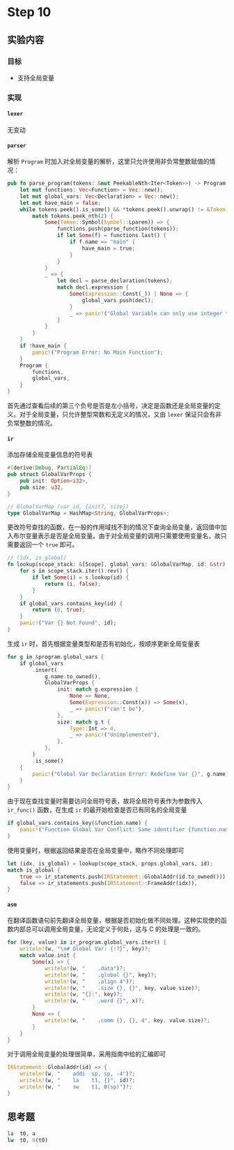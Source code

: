 # Step 10

## 实验内容

### 目标

- 支持全局变量

### 实现

#### `lexer`

无变动

#### `parser`

解析 `Program` 时加入对全局变量的解析，这里只允许使用非负常整数赋值的情况：

```rust
pub fn parse_program(tokens: &mut PeekableNth<Iter<Token>>) -> Program {
    let mut functions: Vec<Function> = Vec::new();
    let mut global_vars: Vec<Declaration> = Vec::new();
    let mut have_main = false;
    while tokens.peek().is_some() && *tokens.peek().unwrap() != &Token::Symbol(Symbol::EOF) {
        match tokens.peek_nth(2) {
            Some(Token::Symbol(Symbol::Lparen)) => {
                functions.push(parse_function(tokens));
                if let Some(f) = functions.last() {
                    if f.name == "main" {
                        have_main = true;
                    }
                }
            }
            _ => {
                let decl = parse_declaration(tokens);
                match decl.expression {
                    Some(Expression::Const(_)) | None => {
                        global_vars.push(decl);
                    }
                    _ => panic!("Global Variable can only use integer to initialize"),
                }
            }
        }
    }
    if !have_main {
        panic!("Program Error: No Main Function");
    }
    Program {
        functions,
        global_vars,
    }
}
```

首先通过查看后续的第三个负号是否是左小括号，决定是函数还是全局变量的定义。对于全局变量，只允许整型常数和无定义的情况，又由 `lexer` 保证只会有非负常整数的情况。

#### `ir`

添加存储全局变量信息的符号表

```rust
#[derive(Debug, PartialEq)]
pub struct GlobalVarProps {
    pub init: Option<i32>,
    pub size: u32,
}

// GlobalVarMap (var_id, {init?, size})
type GlobalVarMap = HashMap<String, GlobalVarProps>;
```

更改符号查找的函数，在一般的作用域找不到的情况下查询全局变量，返回值中加入布尔变量表示是否是全局变量。由于对全局变量的调用只需要使用变量名，故只需要返回一个 `true` 即可。

```rust
// (idx, is_global)
fn lookup(scope_stack: &[Scope], global_vars: &GlobalVarMap, id: &str) -> (u32, bool) {
    for s in scope_stack.iter().rev() {
        if let Some(i) = s.lookup(id) {
            return (i, false);
        }
    }
    if global_vars.contains_key(id) {
        return (0, true);
    }
    panic!("Var {} Not Found", id);
}
```

生成 `ir` 时，首先根据变量类型和是否有初始化，按顺序更新全局变量表

```rust
for g in &program.global_vars {
    if global_vars
        .insert(
            g.name.to_owned(),
            GlobalVarProps {
                init: match g.expression {
                    None => None,
                    Some(Expression::Const(x)) => Some(x),
                    _ => panic!("can't be"),
                },
                size: match g.t {
                    Type::Int => 4,
                    _ => panic!("Unimplemented"),
                },
            },
        )
        .is_some()
    {
        panic!("Global Var Declaration Error: Redefine Var {}", g.name);
    }
}
```

由于现在查找变量时需要访问全局符号表，故将全局符号表作为参数传入 `ir_func()` 函数，在生成 `ir` 的最开始检查是否已有同名的全局变量

```rust
if global_vars.contains_key(&function.name) {
    panic!("Function Global Var Conflict: Same identifier {function.name}");
}
```

使用变量时，根据返回结果是否在全局变量中，略作不同处理即可

```rust
let (idx, is_global) = lookup(scope_stack, props.global_vars, id);
match is_global {
    true => ir_statements.push(IRStatement::GlobalAddr(id.to_owned())),
    false => ir_statements.push(IRStatement::FrameAddr(idx)),
}
```

#### `asm`

在翻译函数语句前先翻译全局变量，根据是否初始化做不同处理。这种实现使的函数内部总可以调用全局变量，无论定义于何处，这与 C 的处理是一致的。

```rust
for (key, value) in ir_program.global_vars.iter() {
    writeln!(w, "\n# Global Var: {:?}", key)?;
    match value.init {
        Some(x) => {
            writeln!(w, "    .data")?;
            writeln!(w, "    .global {}", key)?;
            writeln!(w, "    .align 4")?;
            writeln!(w, "    .size {}, {}", key, value.size)?;
            writeln!(w, "{}:", key)?;
            writeln!(w, "    .word {}", x)?;
        }
        None => {
            writeln!(w, "    .comm {}, {}, 4", key, value.size)?;
        }
    }
}
```

对于调用全局变量的处理很简单，采用指南中给的汇编即可

```rust
IRStatement::GlobalAddr(id) => {
    writeln!(w, "    addi  sp, sp, -4")?;
    writeln!(w, "    la    t1, {}", id)?;
    writeln!(w, "    sw    t1, 0(sp)")?;
}
```

## 思考题

```mips
la  t0, a
lw  t0, 0(t0)
```

